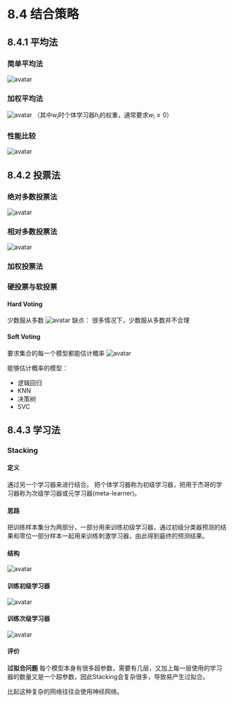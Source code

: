 # 8.4 结合策略
## 8.4.1 平均法
### 简单平均法
![avatar](\简单平均法.png)
### 加权平均法
![avatar](\加权平均法.png)
（其中$w_i$时个体学习器$h_i$的权重，通常要求$w_i≥0$）

### 性能比较
![avatar](\性能比较.png)

## 8.4.2 投票法
### 绝对多数投票法
![avatar](\绝对多数投票法.png)

### 相对多数投票法
![avatar](\相对多数投票法.png)

### 加权投票法

### 硬投票与软投票
#### Hard Voting
少数服从多数
![avatar](\Hard&#32;voting.png)
缺点：
很多情况下，少数服从多数并不合理

#### Soft Voting
要求集合的每一个模型都能估计概率
![avatar](\Soft&#32;voting.png)

能够估计概率的模型：
* 逻辑回归
* KNN
* 决策树
* SVC

## 8.4.3 学习法
### Stacking
#### 定义
通过另一个学习器来进行结合。
把个体学习器称为初级学习器，把用于杰哥的学习器称为次级学习器或元学习器(meta-learner)。

#### 思路
把训练样本集分为两部分，一部分用来训练初级学习器，通过初级分类器预测的结果和零位一部分样本一起用来训练刺激学习器，由此得到最终的预测结果。

#### 结构
![avatar](\Stacking结构.png)

#### 训练初级学习器
![avatar](\训练初级学习器.png)

#### 训练次级学习器
![avatar](\训练次级学习器.png)

#### 评价
**过拟合问题**
每个模型本身有很多超参数，需要有几层，又加上每一层使用的学习器的数量又是一个超参数，因此Stacking会复杂很多，导致易产生过拟合。

比起这种复杂的网络往往会使用神经网络。